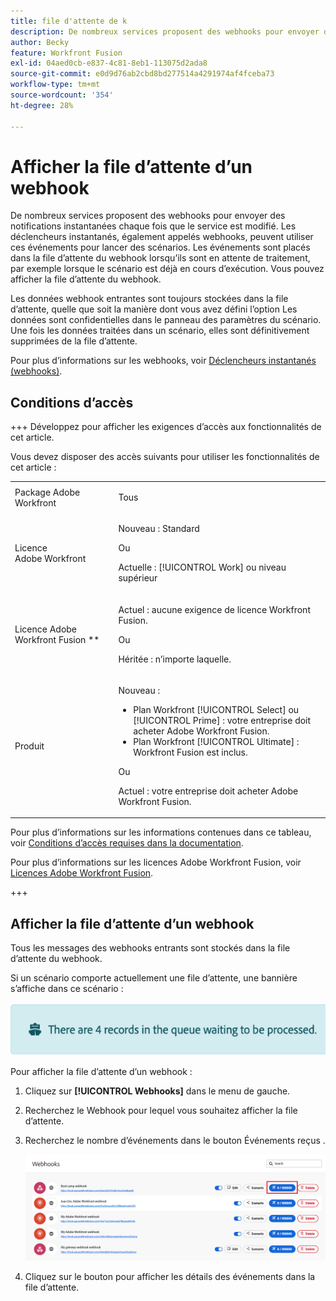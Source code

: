 ```yaml
---
title: file d'attente de k
description: De nombreux services proposent des webhooks pour envoyer des notifications instantanées chaque fois que le service est modifié. Les déclencheurs instantanés, également appelés webhooks, peuvent utiliser ces événements pour lancer des scénarios. Les événements sont placés dans la file d’attente du webhook lorsqu’ils sont en attente de traitement, par exemple lorsque le scénario est déjà en cours d’exécution. Vous pouvez afficher la file d’attente du webhook.
author: Becky
feature: Workfront Fusion
exl-id: 04aed0cb-e837-4c81-8eb1-113075d2ada8
source-git-commit: e0d9d76ab2cbd8bd277514a4291974af4fceba73
workflow-type: tm+mt
source-wordcount: '354'
ht-degree: 28%

---
```


# Afficher la file d’attente d’un webhook

De nombreux services proposent des webhooks pour envoyer des notifications instantanées chaque fois que le service est modifié. Les déclencheurs instantanés, également appelés webhooks, peuvent utiliser ces événements pour lancer des scénarios. Les événements sont placés dans la file d’attente du webhook lorsqu’ils sont en attente de traitement, par exemple lorsque le scénario est déjà en cours d’exécution. Vous pouvez afficher la file d’attente du webhook.

Les données webhook entrantes sont toujours stockées dans la file d’attente, quelle que soit la manière dont vous avez défini l’option Les données sont confidentielles dans le panneau des paramètres du scénario. Une fois les données traitées dans un scénario, elles sont définitivement supprimées de la file d’attente.

Pour plus d’informations sur les webhooks, voir [Déclencheurs instantanés (webhooks)](/help/workfront-fusion/references/modules/webhooks-reference.md).

## Conditions d’accès

+++ Développez pour afficher les exigences d’accès aux fonctionnalités de cet article.

Vous devez disposer des accès suivants pour utiliser les fonctionnalités de cet article :

<table style="table-layout:auto">
 <col> 
 <col> 
 <tbody> 
  <tr> 
   <td role="rowheader">Package Adobe Workfront</td> 
   <td> <p>Tous</p> </td> 
  </tr> 
  <tr data-mc-conditions=""> 
   <td role="rowheader">Licence Adobe Workfront</td> 
   <td> <p>Nouveau : Standard</p><p>Ou</p><p>Actuelle : [!UICONTROL Work] ou niveau supérieur</p> </td> 
  </tr> 
  <tr> 
   <td role="rowheader">Licence Adobe Workfront Fusion **</td> 
   <td>
   <p>Actuel : aucune exigence de licence Workfront Fusion.</p>
   <p>Ou</p>
   <p>Héritée : n’importe laquelle. </p>
   </td> 
  </tr> 
  <tr> 
   <td role="rowheader">Produit</td> 
   <td>
   <p>Nouveau :</p> <ul><li>Plan Workfront [!UICONTROL Select] ou [!UICONTROL Prime] : votre entreprise doit acheter Adobe Workfront Fusion.</li><li>Plan Workfront [!UICONTROL Ultimate] : Workfront Fusion est inclus.</li></ul>
   <p>Ou</p>
   <p>Actuel : votre entreprise doit acheter Adobe Workfront Fusion.</p>
   </td> 
  </tr>
 </tbody> 
</table>

Pour plus d’informations sur les informations contenues dans ce tableau, voir [Conditions d’accès requises dans la documentation](/help/workfront-fusion/references/licenses-and-roles/access-level-requirements-in-documentation.md).

Pour plus d’informations sur les licences Adobe Workfront Fusion, voir [Licences Adobe Workfront Fusion](/help/workfront-fusion/set-up-and-manage-workfront-fusion/licensing-operations-overview/license-automation-vs-integration.md).

+++

## Afficher la file d’attente d’un webhook

Tous les messages des webhooks entrants sont stockés dans la file d’attente du webhook.

Si un scénario comporte actuellement une file d’attente, une bannière s’affiche dans ce scénario :

![Bannière de file d’attente](assets/queue-banner.png)

Pour afficher la file d’attente d’un webhook :

1. Cliquez sur **[!UICONTROL Webhooks]** dans le menu de gauche.
1. Recherchez le Webhook pour lequel vous souhaitez afficher la file d’attente.
1. Recherchez le nombre d’événements dans le bouton Événements reçus .

   ![File d’attente Webhook](assets/webhook-queue.png)

1. Cliquez sur le bouton pour afficher les détails des événements dans la file d’attente.
